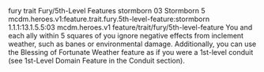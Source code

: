 <ability>
  <metadata>
    <class>fury</class>
    <feature_type>trait</feature_type>
    <file_dpath>Fury/5th-Level Features</file_dpath>
    <item_id>stormborn</item_id>
    <item_index>03</item_index>
    <item_name>Stormborn</item_name>
    <level>5</level>
    <scc>mcdm.heroes.v1:feature.trait.fury.5th-level-feature:stormborn</scc>
    <scdc>1.1.1:13.1.5.5:03</scdc>
    <source>mcdm.heroes.v1</source>
    <type>feature/trait/fury/5th-level-feature</type>
  </metadata>
  <effects>
    <effect type="mundane">You and each ally within 5 squares of you ignore negative effects from inclement weather, such as banes or environmental damage. Additionally, you can use the Blessing of Fortunate Weather feature as if you were a 1st-level conduit (see 1st-Level Domain Feature in the Conduit section).</effect>
  </effects>
</ability>
